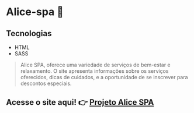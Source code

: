 # Alice-spa 🫧

## Tecnologias
* HTML
* SASS

> Alice SPA, oferece uma variedade de serviços de bem-estar e relaxamento.
O site apresenta informações sobre os serviços oferecidos, dicas de cuidados, e a oportunidade de se inscrever para descontos especiais.

## Acesse o site aqui! :point_right: [Projeto Alice SPA](alice-spa-1.vercel.app)
